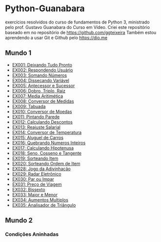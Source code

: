 # Python-Guanabara
exercícios resolvidos do curso de fundamentos de Python 3, ministrado pelo prof. Gustavo Guanabara do Curso em Vídeo.
Criei este repositório baseado em no repositório de https://github.com/ggteixeira
Também estou aprendendo a usar Git e Github pelo https://dio.me
## Mundo 1
- [EX001: Deixando Tudo Pronto](/Mundo_1/ex001_deixando_tudo_pronto.py)
- [EX002: Respondendo Usuário](/Mundo_1/ex002_respondendo_usuario.py)
- [EX003: Somando Números](/Mundo_1/ex003_somando_numeros.py)
- [EX004: Dissecando Variável](/Mundo_1/ex004_dissecando_variável.py)
- [EX005: Antecessor e Sucessor](/Mundo_1/ex005_antecessor_sucessor.py)
- [EX006: Dobro, Triplo, Raiz](/Mundo_1/ex006_dobro_triplo_raiz.py)
- [EX007: Media Aritimética](/Mundo_1/ex007_media.py)
- [EX008: Conversor de Medidas](/Mundo_1/ex008_conversor_medidas.py)
- [EX009: Tabuada](/Mundo_1/ex009_tabuada.py)
- [EX010: Conversor de Moedas](/Mundo_1/ex010_conversor_de_moedas.py)
- [EX011: Pintando Parede](/Mundo_1/ex011_pintando_parede.py)
- [EX012: Calculando Descontos](/Mundo_1/ex012_calculando_descontos.py)
- [EX013: Reajuste Salarial](/Mundo_1/ex013_reajuste_salarial.py)
- [EX014: Conversor de Temperatura](/Mundo_1/ex014_conversor_de_temperaturas.py)
- [EX015: Aluguel de Carros](/Mundo_1/ex015_aluguel_carros.py)
- [EX016: Quebrando Numeros Inteiros](/Mundo_1/ex016_quebrando_numero_inteiro.py)
- [EX017: Calculando Hipotenusa](/Mundo_1/ex017_hipotenusa.py)
- [EX018: Seno, Cosseno e Tangente](/Mundo_1/ex018_sencostan.py)
- [EX019: Sorteando Item](/Mundo_1/ex019_sorteando_Item.py)
- [EX020: Sorteando Ordem de Item](/Mundo_1/ex020_sorteando_ordem.py)
- [EX028: Jogo da Adivinhação](/Mundo_1/ex028_adivinhacao.py)
- [EX029: Radar Eletrônico](/Mundo_1/ex029_radar_eletronico.py)
- [EX030: Par ou Impar](/Mundo_1/ex030_impar_par.py)
- [EX031: Preço de Viagem](/Mundo_1/ex031_custo_viagem.py)
- [EX032: Bissexto](/Mundo_1/ex032_bissexto.py)
- [EX033: Maior e Menor](/Mundo_1/ex033_maior_menor.py)
- [EX034: Aumentos Multiplos](/Mundo_1/ex034_aumentos_multiplos.py)
- [EX035: Analisador de Triângulo](/Mundo_1/ex035_analisando_triangulo1.0.py)
## Mundo 2
### Condições Aninhadas
